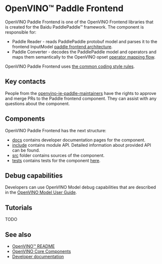 # OpenVINO™ Paddle Frontend

OpenVINO Paddle Frontend is one of the OpenVINO Frontend libraries that is created for the Baidu PaddlePaddle™ framework.
The component is responsible for:
 * Paddle Reader - reads PaddlePaddle protobuf model and parses it to the frontend InputModel [paddle frontend architecture](./docs/paddle_frontend_architecture.md).
 * Paddle Converter - decodes the PaddlePaddle model and operators and maps them semantically to the OpenVINO opset [operator mapping flow](./docs/operation_mapping_flow.md).

OpenVINO Paddle Frontend uses [the common coding style rules](../../docs/dev/coding_style.md).

## Key contacts

People from the [openvino-ie-paddle-maintainers](https://github.com/orgs/openvinotoolkit/teams/openvino-ie-paddle-maintainers) have the rights to approve and merge PRs to the Paddle frontend component. They can assist with any questions about the component.

## Components

OpenVINO Paddle Frontend has the next structure:
 * [docs](./docs) contains developer documentation pages for the component.
 * [include](./include) contains module API. Detailed information about provided API can be found.
 * [src](./src) folder contains sources of the component.
 * [tests](./tests) contains tests for the component [here](docs/tests.md).

## Debug capabilities

Developers can use OpenVINO Model debug capabilities that are described in the [OpenVINO Model User Guide](https://docs.openvino.ai/nightly/openvino_docs_OV_UG_Model_Representation.html#model-debug-capabilities).

## Tutorials
  TODO

## See also
 * [OpenVINO™ README](../../README.md)
 * [OpenVINO Core Components](../README.md)
 * [Developer documentation](../../../docs/dev/index.md)
